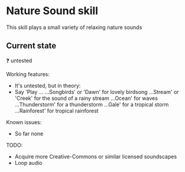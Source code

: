 # Nature Sound skill

This skill plays a small variety of relaxing nature sounds

## Current state

❓ untested

Working features:
 - It's untested, but in theory:
 - Say 'Play ...
        ...Songbirds' or 'Dawn' for lovely birdsong
        ...Stream' or 'Creek' for the sound of a rainy stream
        ...Ocean' for waves
        ...Thunderstorm' for a thunderstorm
        ...Gale' for a tropical storm
        ...Rainforest' for tropical rainforest

Known issues:
 - So far none

TODO:
 - Acquire more Creative-Commons or similar licensed soundscapes
 - Loop audio
